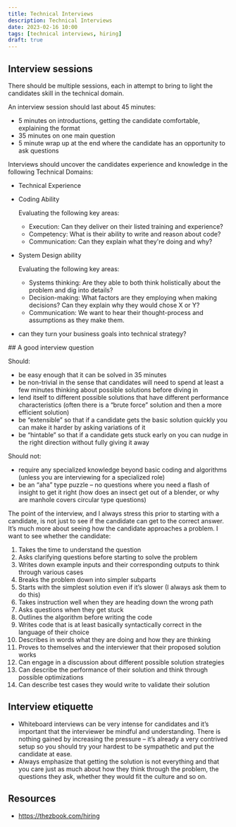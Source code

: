 ```yaml
---
title: Technical Interviews
description: Technical Interviews
date: 2023-02-16 10:00
tags: [technical interviews, hiring]
draft: true
---
```


## Interview sessions

There should be multiple sessions, each in attempt to bring to light the candidates skill in the technical domain.

An interview session should last about 45 minutes:

- 5 minutes on introductions, getting the candidate comfortable, explaining the format
- 35 minutes on one main question
- 5 minute wrap up at the end where the candidate has an opportunity to ask questions

Interviews should uncover the candidates experience and knowledge in the following Technical Domains:

- Technical Experience

- Coding Ability

  Evaluating the following key areas:

  - Execution: Can they deliver on their listed training and experience?
  - Competency: What is their ability to write and reason about code?
  - Communication: Can they explain what they're doing and why?

- System Design ability

  Evaluating the following key areas:

  - Systems thinking: Are they able to both think holistically about the problem and dig into details?
  - Decision-making: What factors are they employing when making decisions? Can they explain why they would chose X or Y?
  - Communication: We want to hear their thought-process and assumptions as they make them.

- can they turn your business goals into technical strategy?

## A good interview question

Should:

- be easy enough that it can be solved in 35 minutes
- be non-trivial in the sense that candidates will need to spend at least a few minutes thinking about possible solutions before diving in
- lend itself to different possible solutions that have different performance characteristics (often there is a “brute force” solution and then a more efficient solution)
- be “extensible” so that if a candidate gets the basic solution quickly you can make it harder by asking variations of it
- be “hintable” so that if a candidate gets stuck early on you can nudge in the right direction without fully giving it away

Should not:

- require any specialized knowledge beyond basic coding and algorithms (unless you are interviewing for a specialized role)
- be an “aha” type puzzle – no questions where you need a flash of insight to get it right (how does an insect get out of a blender, or why are manhole covers circular type questions)

The point of the interview, and I always stress this prior to starting with a candidate, is not just to see if the candidate can get to the correct answer. It’s much more about seeing how the candidate approaches a problem. I want to see whether the candidate:

1. Takes the time to understand the question
1. Asks clarifying questions before starting to solve the problem
1. Writes down example inputs and their corresponding outputs to think through various cases
1. Breaks the problem down into simpler subparts
1. Starts with the simplest solution even if it’s slower (I always ask them to do this)
1. Takes instruction well when they are heading down the wrong path
1. Asks questions when they get stuck
1. Outlines the algorithm before writing the code
1. Writes code that is at least basically syntactically correct in the language of their choice
1. Describes in words what they are doing and how they are thinking
1. Proves to themselves and the interviewer that their proposed solution works
1. Can engage in a discussion about different possible solution strategies
1. Can describe the performance of their solution and think through possible optimizations
1. Can describe test cases they would write to validate their solution

## Interview etiquette

- Whiteboard interviews can be very intense for candidates and it’s important that the interviewer be mindful and understanding. There is nothing gained by increasing the pressure – it’s already a very contrived setup so you should try your hardest to be sympathetic and put the candidate at ease.
- Always emphasize that getting the solution is not everything and that you care just as much about how they think through the problem, the questions they ask, whether they would fit the culture and so on.

## Resources

- https://thezbook.com/hiring
